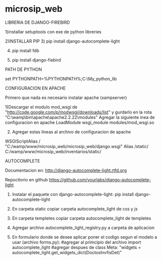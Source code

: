 microsip_web
============
LIBRERIA DE DJANGO-FIREBIRD

1)installar setuptools con exe de python libreries

2)INSTALLAR PIP
3) pip install django-autocomplete-light

4) pip install fdb

3) pip install django-fiebird

PATH DE PYTHON 

set PYTHONPATH=%PYTHONPATH%;C:\My_python_lib

CONFIGURACION EN APACHE

Primero que nada es necesario instalar apache (xampserver)

1)Descargar el modulo mod_wsgi de "http://code.google.com/p/modwsgi/downloads/list" y gurdarlo en la rota "C:\wamp\bin\apache\apache2.2.22\modules"
  Agregar la siguiente inea de configuracion en apache 
  LoadModule wsgi_module modules/mod_wsgi.so

2) Agregar estas lineas al archivo de configuracion de apache 
  
  WSGIScriptAlias / "C:/wamp/www/microsip_web/microsip_web/django.wsgi"
  Alias /static/ C:/wamp/www/microsip_web/inventarios/static/

AUTOCOMPLETE

Documentacion en: http://django-autocomplete-light.rtfd.org

Repocitorio en github https://github.com/yourlabs/django-autocomplete-light


1) Instalar el paquete con django-autocomplete-light:
	pip install django-autocomplete-light

2) En carpeta static copiar carpeta autocomplete_light de css y js

3) En carpeta templetes copiar carpeta autocomplete_light de templetes

4) Agregar archivo autocomplete_light_registry.py a carpeta de aplicacion

5) En formulario donde se desee aplicar poner el codigo segun el modelo a usar (archivo forms.py):
	#agregar al primcipio del archivo
	import autocomplete_light
	#agregar despues de class Meta:
  	"widgets = autocomplete_light.get_widgets_dict(DoctosInvfisDet)"





